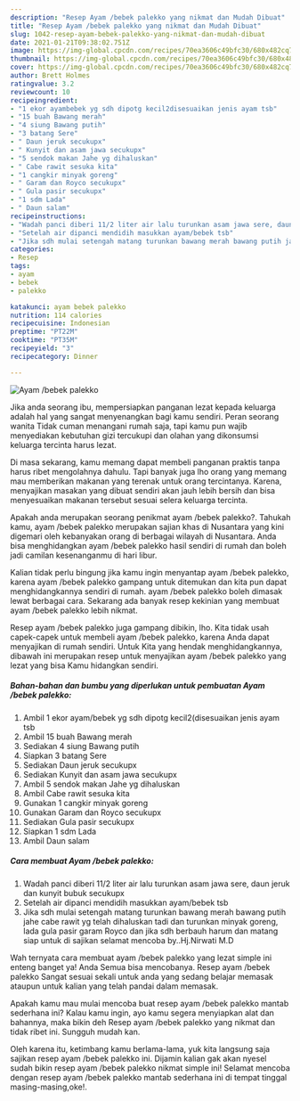 ```yaml
---
description: "Resep Ayam /bebek palekko yang nikmat dan Mudah Dibuat"
title: "Resep Ayam /bebek palekko yang nikmat dan Mudah Dibuat"
slug: 1042-resep-ayam-bebek-palekko-yang-nikmat-dan-mudah-dibuat
date: 2021-01-21T09:38:02.751Z
image: https://img-global.cpcdn.com/recipes/70ea3606c49bfc30/680x482cq70/ayam-bebek-palekko-foto-resep-utama.jpg
thumbnail: https://img-global.cpcdn.com/recipes/70ea3606c49bfc30/680x482cq70/ayam-bebek-palekko-foto-resep-utama.jpg
cover: https://img-global.cpcdn.com/recipes/70ea3606c49bfc30/680x482cq70/ayam-bebek-palekko-foto-resep-utama.jpg
author: Brett Holmes
ratingvalue: 3.2
reviewcount: 10
recipeingredient:
- "1 ekor ayambebek yg sdh dipotg kecil2disesuaikan jenis ayam tsb"
- "15 buah Bawang merah"
- "4 siung Bawang putih"
- "3 batang Sere"
- " Daun jeruk secukupx"
- " Kunyit dan asam jawa secukupx"
- "5 sendok makan Jahe yg dihaluskan"
- " Cabe rawit sesuka kita"
- "1 cangkir minyak goreng"
- " Garam dan Royco secukupx"
- " Gula pasir secukupx"
- "1 sdm Lada"
- " Daun salam"
recipeinstructions:
- "Wadah panci diberi 11/2 liter air lalu turunkan asam jawa sere, daun jeruk dan kunyit bubuk secukupx"
- "Setelah air dipanci mendidih masukkan ayam/bebek tsb"
- "Jika sdh mulai setengah matang turunkan bawang merah bawang putih jahe cabe rawit yg telah dihaluskan tadi dan turunkan minyak goreng, lada gula pasir garam Royco dan jika sdh berbauh harum dan matang siap untuk di sajikan selamat mencoba by..Hj.Nirwati M.D"
categories:
- Resep
tags:
- ayam
- bebek
- palekko

katakunci: ayam bebek palekko 
nutrition: 114 calories
recipecuisine: Indonesian
preptime: "PT22M"
cooktime: "PT35M"
recipeyield: "3"
recipecategory: Dinner

---
```



![Ayam /bebek palekko](https://img-global.cpcdn.com/recipes/70ea3606c49bfc30/680x482cq70/ayam-bebek-palekko-foto-resep-utama.jpg)

Jika anda seorang ibu, mempersiapkan panganan lezat kepada keluarga adalah hal yang sangat menyenangkan bagi kamu sendiri. Peran seorang  wanita Tidak cuman menangani rumah saja, tapi kamu pun wajib menyediakan kebutuhan gizi tercukupi dan olahan yang dikonsumsi keluarga tercinta harus lezat.

Di masa  sekarang, kamu memang dapat membeli panganan praktis tanpa harus ribet mengolahnya dahulu. Tapi banyak juga lho orang yang memang mau memberikan makanan yang terenak untuk orang tercintanya. Karena, menyajikan masakan yang dibuat sendiri akan jauh lebih bersih dan bisa menyesuaikan makanan tersebut sesuai selera keluarga tercinta. 



Apakah anda merupakan seorang penikmat ayam /bebek palekko?. Tahukah kamu, ayam /bebek palekko merupakan sajian khas di Nusantara yang kini digemari oleh kebanyakan orang di berbagai wilayah di Nusantara. Anda bisa menghidangkan ayam /bebek palekko hasil sendiri di rumah dan boleh jadi camilan kesenanganmu di hari libur.

Kalian tidak perlu bingung jika kamu ingin menyantap ayam /bebek palekko, karena ayam /bebek palekko gampang untuk ditemukan dan kita pun dapat menghidangkannya sendiri di rumah. ayam /bebek palekko boleh dimasak lewat berbagai cara. Sekarang ada banyak resep kekinian yang membuat ayam /bebek palekko lebih nikmat.

Resep ayam /bebek palekko juga gampang dibikin, lho. Kita tidak usah capek-capek untuk membeli ayam /bebek palekko, karena Anda dapat menyajikan di rumah sendiri. Untuk Kita yang hendak menghidangkannya, dibawah ini merupakan resep untuk menyajikan ayam /bebek palekko yang lezat yang bisa Kamu hidangkan sendiri.

<!--inarticleads1-->

##### Bahan-bahan dan bumbu yang diperlukan untuk pembuatan Ayam /bebek palekko:

1. Ambil 1 ekor ayam/bebek yg sdh dipotg kecil2(disesuaikan jenis ayam tsb
1. Ambil 15 buah Bawang merah
1. Sediakan 4 siung Bawang putih
1. Siapkan 3 batang Sere
1. Sediakan  Daun jeruk secukupx
1. Sediakan  Kunyit dan asam jawa secukupx
1. Ambil 5 sendok makan Jahe yg dihaluskan
1. Ambil  Cabe rawit sesuka kita
1. Gunakan 1 cangkir minyak goreng
1. Gunakan  Garam dan Royco secukupx
1. Sediakan  Gula pasir secukupx
1. Siapkan 1 sdm Lada
1. Ambil  Daun salam




<!--inarticleads2-->

##### Cara membuat Ayam /bebek palekko:

1. Wadah panci diberi 11/2 liter air lalu turunkan asam jawa sere, daun jeruk dan kunyit bubuk secukupx
1. Setelah air dipanci mendidih masukkan ayam/bebek tsb
1. Jika sdh mulai setengah matang turunkan bawang merah bawang putih jahe cabe rawit yg telah dihaluskan tadi dan turunkan minyak goreng, lada gula pasir garam Royco dan jika sdh berbauh harum dan matang siap untuk di sajikan selamat mencoba by..Hj.Nirwati M.D




Wah ternyata cara membuat ayam /bebek palekko yang lezat simple ini enteng banget ya! Anda Semua bisa mencobanya. Resep ayam /bebek palekko Sangat sesuai sekali untuk anda yang sedang belajar memasak ataupun untuk kalian yang telah pandai dalam memasak.

Apakah kamu mau mulai mencoba buat resep ayam /bebek palekko mantab sederhana ini? Kalau kamu ingin, ayo kamu segera menyiapkan alat dan bahannya, maka bikin deh Resep ayam /bebek palekko yang nikmat dan tidak ribet ini. Sungguh mudah kan. 

Oleh karena itu, ketimbang kamu berlama-lama, yuk kita langsung saja sajikan resep ayam /bebek palekko ini. Dijamin kalian gak akan nyesel sudah bikin resep ayam /bebek palekko nikmat simple ini! Selamat mencoba dengan resep ayam /bebek palekko mantab sederhana ini di tempat tinggal masing-masing,oke!.


